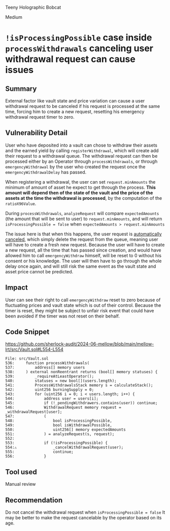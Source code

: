 Teeny Holographic Bobcat

Medium

# `!isProcessingPossible` case inside `processWithdrawals` canceling user withdrawal request can cause issues

## Summary
External factor like vault state and price variation can cause a user withdrawal request to be canceled if his request is processed at the same time, forcing him to create a new request, resetting his emergency withdrawal request timer to zero.

## Vulnerability Detail
User who have deposited into a vault can chose to withdraw their assets and the earned yield by calling `registerWithdrawal`, which will create add their request to a withdrawal queue. The withdrawal request can then be processed either by an Operator through `processWithdrawals`, or through `emergencyWithdrawal` by the user who created the request once the `emergencyWithdrawalDelay` has passed.

When registering a withdrawal, the user can set `request.minAmounts` the minimum of amount of asset he expect to get through the process. **This amount will depend then of the state of the vault and the price of the assets at the time the withdrawal is processed**, by the computation of the `ratioX96Value`.

During `processWithdrawals`, `analyzeRequest` will compare `expectedAmounts` (the amount that will be sent to user) to `request.minAmounts`, and will return `isProcessingPossible = false` when `expectedAmounts > request.minAmounts`

The issue here is that when this happens, the user request is [automatically canceled](https://github.com/sherlock-audit/2024-06-mellow/blob/main/mellow-lrt/src/Vault.sol#L554-L554), which simply delete the request from the queue, meaning user will have to create a fresh new request.
Because the user will have to create a new request, all the time that has passed since creation, and would have allowed him to call `emergencyWithdraw` himself, will be reset to 0 without his consent or his knowledge.
The user will then have to go through the whole delay once again, and will still risk the same event as the vault state and asset price cannot be predicted.

## Impact
User can see their right to call `emergencyWithdraw` reset to zero because of fluctuating prices and vault state which is out of their control. 
Because the timer is reset, they might be subject to unfair risk event that could have been avoided if the timer was not reset on their behalf.

## Code Snippet

https://github.com/sherlock-audit/2024-06-mellow/blob/main/mellow-lrt/src/Vault.sol#L554-L554
```solidity
File: src/Vault.sol
536:     function processWithdrawals(
537:         address[] memory users
538:     ) external nonReentrant returns (bool[] memory statuses) {
539:         _requireAtLeastOperator();
540:         statuses = new bool[](users.length);
541:         ProcessWithdrawalsStack memory s = calculateStack();
542:         uint256 burningSupply = 0;
543:         for (uint256 i = 0; i < users.length; i++) {
544:             address user = users[i];
545:             if (!_pendingWithdrawers.contains(user)) continue;
546:             WithdrawalRequest memory request = _withdrawalRequest[user];
547:             (
548:                 bool isProcessingPossible,
549:                 bool isWithdrawalPossible,
550:                 uint256[] memory expectedAmounts
551:             ) = analyzeRequest(s, request);
552: 
553:             if (!isProcessingPossible) {
554:⚠				 _cancelWithdrawalRequest(user);
555:				 continue;
556:             }
```

## Tool used
Manual review

## Recommendation
Do not cancel the withdrawal request when `isProcessingPossible = false`
It may be better to make the request cancelable by the operator based on its age.